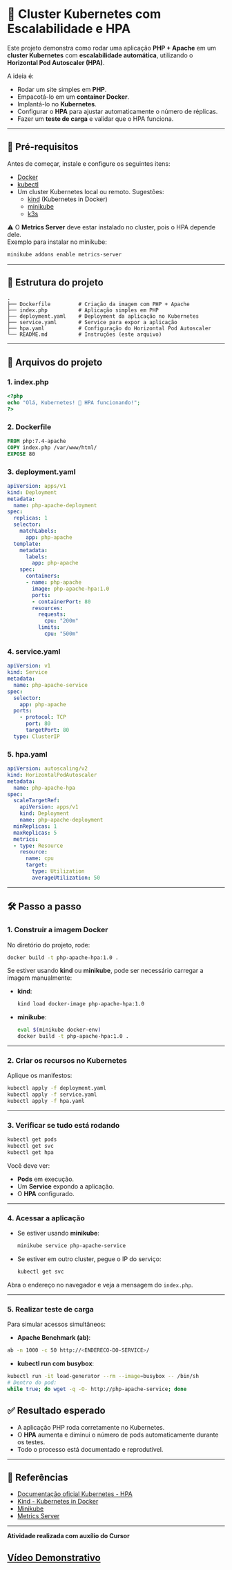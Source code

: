 # 🚀 Cluster Kubernetes com Escalabilidade e HPA

Este projeto demonstra como rodar uma aplicação **PHP + Apache** em um **cluster Kubernetes** com **escalabilidade automática**, utilizando o **Horizontal Pod Autoscaler (HPA)**.  

A ideia é:
- Rodar um site simples em **PHP**.
- Empacotá-lo em um **container Docker**.
- Implantá-lo no **Kubernetes**.
- Configurar o **HPA** para ajustar automaticamente o número de réplicas.
- Fazer um **teste de carga** e validar que o HPA funciona.

---

## 📌 Pré-requisitos

Antes de começar, instale e configure os seguintes itens:

- [Docker](https://docs.docker.com/get-docker/)
- [kubectl](https://kubernetes.io/docs/tasks/tools/)
- Um cluster Kubernetes local ou remoto. Sugestões:
  - [kind](https://kind.sigs.k8s.io/) (Kubernetes in Docker)
  - [minikube](https://minikube.sigs.k8s.io/docs/)
  - [k3s](https://k3s.io/)

⚠️ O **Metrics Server** deve estar instalado no cluster, pois o HPA depende dele.  
Exemplo para instalar no minikube:
```bash
minikube addons enable metrics-server
````

---

## 📂 Estrutura do projeto

```
.
├── Dockerfile         # Criação da imagem com PHP + Apache
├── index.php          # Aplicação simples em PHP
├── deployment.yaml    # Deployment da aplicação no Kubernetes
├── service.yaml       # Service para expor a aplicação
├── hpa.yaml           # Configuração do Horizontal Pod Autoscaler
└── README.md          # Instruções (este arquivo)
```

---

## 📝 Arquivos do projeto

### 1. **index.php**

```php
<?php
echo "Olá, Kubernetes! 🚀 HPA funcionando!";
?>
```

### 2. **Dockerfile**

```dockerfile
FROM php:7.4-apache
COPY index.php /var/www/html/
EXPOSE 80
```

### 3. **deployment.yaml**

```yaml
apiVersion: apps/v1
kind: Deployment
metadata:
  name: php-apache-deployment
spec:
  replicas: 1
  selector:
    matchLabels:
      app: php-apache
  template:
    metadata:
      labels:
        app: php-apache
    spec:
      containers:
      - name: php-apache
        image: php-apache-hpa:1.0
        ports:
        - containerPort: 80
        resources:
          requests:
            cpu: "200m"
          limits:
            cpu: "500m"
```

### 4. **service.yaml**

```yaml
apiVersion: v1
kind: Service
metadata:
  name: php-apache-service
spec:
  selector:
    app: php-apache
  ports:
    - protocol: TCP
      port: 80
      targetPort: 80
  type: ClusterIP
```

### 5. **hpa.yaml**

```yaml
apiVersion: autoscaling/v2
kind: HorizontalPodAutoscaler
metadata:
  name: php-apache-hpa
spec:
  scaleTargetRef:
    apiVersion: apps/v1
    kind: Deployment
    name: php-apache-deployment
  minReplicas: 1
  maxReplicas: 5
  metrics:
  - type: Resource
    resource:
      name: cpu
      target:
        type: Utilization
        averageUtilization: 50
```

---

## 🛠️ Passo a passo

### 1. Construir a imagem Docker

No diretório do projeto, rode:

```bash
docker build -t php-apache-hpa:1.0 .
```

Se estiver usando **kind** ou **minikube**, pode ser necessário carregar a imagem manualmente:

* **kind**:

  ```bash
  kind load docker-image php-apache-hpa:1.0
  ```
* **minikube**:

  ```bash
  eval $(minikube docker-env)
  docker build -t php-apache-hpa:1.0 .
  ```

---

### 2. Criar os recursos no Kubernetes

Aplique os manifestos:

```bash
kubectl apply -f deployment.yaml
kubectl apply -f service.yaml
kubectl apply -f hpa.yaml
```

---

### 3. Verificar se tudo está rodando

```bash
kubectl get pods
kubectl get svc
kubectl get hpa
```

Você deve ver:

* **Pods** em execução.
* Um **Service** expondo a aplicação.
* O **HPA** configurado.

---

### 4. Acessar a aplicação

* Se estiver usando **minikube**:

  ```bash
  minikube service php-apache-service
  ```
* Se estiver em outro cluster, pegue o IP do serviço:

  ```bash
  kubectl get svc
  ```

Abra o endereço no navegador e veja a mensagem do `index.php`.

---

### 5. Realizar teste de carga

Para simular acessos simultâneos:

* **Apache Benchmark (ab)**:

```bash
ab -n 1000 -c 50 http://<ENDERECO-DO-SERVICE>/
```

* **kubectl run com busybox**:

```bash
kubectl run -it load-generator --rm --image=busybox -- /bin/sh
# Dentro do pod:
while true; do wget -q -O- http://php-apache-service; done
```


## ✅ Resultado esperado

* A aplicação PHP roda corretamente no Kubernetes.
* O **HPA** aumenta e diminui o número de pods automaticamente durante os testes.
* Todo o processo está documentado e reprodutível.

---

## 📖 Referências

* [Documentação oficial Kubernetes - HPA](https://kubernetes.io/docs/tasks/run-application/horizontal-pod-autoscale/)
* [Kind - Kubernetes in Docker](https://kind.sigs.k8s.io/)
* [Minikube](https://minikube.sigs.k8s.io/docs/)
* [Metrics Server](https://github.com/kubernetes-sigs/metrics-server)

---
**Atividade realizada com auxílio do Cursor**

## [Vídeo Demonstrativo](https://drive.google.com/file/d/12vUrpLSDrsQL159maY7FTg4hra0jvdBA/view?usp=drive_link)


